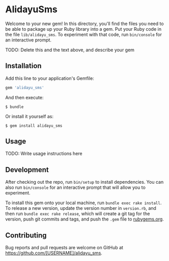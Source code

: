 # AlidayuSms

Welcome to your new gem! In this directory, you'll find the files you need to be able to package up your Ruby library into a gem. Put your Ruby code in the file `lib/alidayu_sms`. To experiment with that code, run `bin/console` for an interactive prompt.

TODO: Delete this and the text above, and describe your gem

## Installation

Add this line to your application's Gemfile:

```ruby
gem 'alidayu_sms'
```

And then execute:

    $ bundle

Or install it yourself as:

    $ gem install alidayu_sms

## Usage

TODO: Write usage instructions here

## Development

After checking out the repo, run `bin/setup` to install dependencies. You can also run `bin/console` for an interactive prompt that will allow you to experiment.

To install this gem onto your local machine, run `bundle exec rake install`. To release a new version, update the version number in `version.rb`, and then run `bundle exec rake release`, which will create a git tag for the version, push git commits and tags, and push the `.gem` file to [rubygems.org](https://rubygems.org).

## Contributing

Bug reports and pull requests are welcome on GitHub at https://github.com/[USERNAME]/alidayu_sms.

